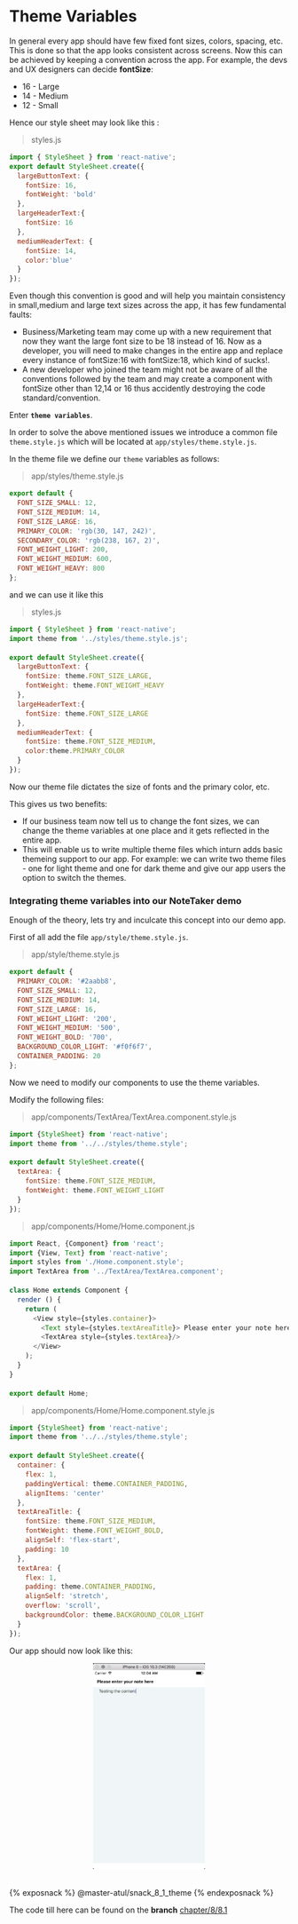 # Theme Variables

In general every app should have few fixed font sizes, colors, spacing, etc. This is done so that the app looks consistent across screens.
Now this can be achieved by keeping a convention across the app.
For example, the devs and UX designers can decide **fontSize**:

- 16 - Large
- 14 - Medium
- 12 - Small

Hence our style sheet may look like this :

>styles.js
```js
import { StyleSheet } from 'react-native';
export default StyleSheet.create({
  largeButtonText: {
    fontSize: 16,
    fontWeight: 'bold'
  },
  largeHeaderText:{
    fontSize: 16
  },
  mediumHeaderText: {
    fontSize: 14,
    color:'blue'
  }
});
```

Even though this convention is good and will help you maintain consistency in small,medium and large text sizes across the app,
it has few fundamental faults:

- Business/Marketing team may come up with a new requirement that now they want the large font size to be 18 instead of 16.
  Now as a developer, you will need to make changes in the entire app and replace every instance of fontSize:16 with fontSize:18, which kind of sucks!.
- A new developer who joined the team might not be aware of all the conventions followed by the team and may create a component with fontSize other than 12,14 or 16 thus accidently destroying the code standard/convention.


Enter **`theme variables`**.

In order to solve the above mentioned issues we introduce a common file `theme.style.js` which will be located at `app/styles/theme.style.js`.

In the theme file we define our `theme` variables as follows:

>app/styles/theme.style.js

```js
export default {
  FONT_SIZE_SMALL: 12,
  FONT_SIZE_MEDIUM: 14,
  FONT_SIZE_LARGE: 16,
  PRIMARY_COLOR: 'rgb(30, 147, 242)',
  SECONDARY_COLOR: 'rgb(238, 167, 2)',
  FONT_WEIGHT_LIGHT: 200,
  FONT_WEIGHT_MEDIUM: 600,
  FONT_WEIGHT_HEAVY: 800
};
```

and we can use it like this

>styles.js

```js
import { StyleSheet } from 'react-native';
import theme from '../styles/theme.style.js';

export default StyleSheet.create({
  largeButtonText: {
    fontSize: theme.FONT_SIZE_LARGE,
    fontWeight: theme.FONT_WEIGHT_HEAVY
  },
  largeHeaderText:{
    fontSize: theme.FONT_SIZE_LARGE
  },
  mediumHeaderText: {
    fontSize: theme.FONT_SIZE_MEDIUM,
    color:theme.PRIMARY_COLOR
  }
});
```

Now our theme file dictates the size of fonts and the primary color, etc.

This gives us two benefits:
- If our business team now tell us to change the font sizes, we can change the theme variables at one place and it gets reflected in the entire app.
- This will enable us to write multiple theme files which inturn adds basic themeing support to our app. For example: we can write two theme files - one for light theme and one for dark theme and give our app users the option to switch the themes.


### Integrating theme variables into our NoteTaker demo

Enough of the theory, lets try and inculcate this concept into our demo app.

First of all add the file `app/style/theme.style.js`.

>app/style/theme.style.js

```js
export default {
  PRIMARY_COLOR: '#2aabb8',
  FONT_SIZE_SMALL: 12,
  FONT_SIZE_MEDIUM: 14,
  FONT_SIZE_LARGE: 16,
  FONT_WEIGHT_LIGHT: '200',
  FONT_WEIGHT_MEDIUM: '500',
  FONT_WEIGHT_BOLD: '700',
  BACKGROUND_COLOR_LIGHT: '#f0f6f7',
  CONTAINER_PADDING: 20
};
```

Now we need to modify our components to use the theme variables.

Modify the following files:

>app/components/TextArea/TextArea.component.style.js


```js
import {StyleSheet} from 'react-native';
import theme from '../../styles/theme.style';

export default StyleSheet.create({
  textArea: {
    fontSize: theme.FONT_SIZE_MEDIUM,
    fontWeight: theme.FONT_WEIGHT_LIGHT
  }
});
```

>app/components/Home/Home.component.js

```js
import React, {Component} from 'react';
import {View, Text} from 'react-native';
import styles from './Home.component.style';
import TextArea from '../TextArea/TextArea.component';

class Home extends Component {
  render () {
    return (
      <View style={styles.container}>
        <Text style={styles.textAreaTitle}> Please enter your note here</Text>
        <TextArea style={styles.textArea}/>
      </View>
    );
  }
}

export default Home;
```

>app/components/Home/Home.component.style.js

```js
import {StyleSheet} from 'react-native';
import theme from '../../styles/theme.style';

export default StyleSheet.create({
  container: {
    flex: 1,
    paddingVertical: theme.CONTAINER_PADDING,
    alignItems: 'center'
  },
  textAreaTitle: {
    fontSize: theme.FONT_SIZE_MEDIUM,
    fontWeight: theme.FONT_WEIGHT_BOLD,
    alignSelf: 'flex-start',
    padding: 10
  },
  textArea: {
    flex: 1,
    padding: theme.CONTAINER_PADDING,
    alignSelf: 'stretch',
    overflow: 'scroll',
    backgroundColor: theme.BACKGROUND_COLOR_LIGHT
  }
});
```

Our app should now look like this:
<br>
<div style="text-align:center">
  <img src="/assets/images/8/8.1/8.1-theme-variables.png" style="width: 40%;display:inline-block;" hspace="40">
</div>
<br>


{% exposnack %}
@master-atul/snack_8_1_theme
{% endexposnack %}


The code till here can be found on the **branch** [chapter/8/8.1](https://github.com/react-made-native-easy/note-taker/tree/chapter/8/8.1)
